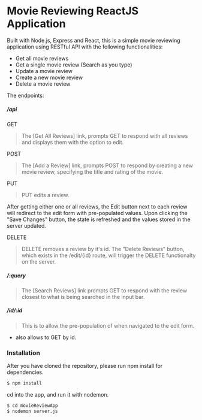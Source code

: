 # Movie Reviewing ReactJS Application

Built with Node.js, Express and React, this is a simple movie reviewing application using RESTful API with the following functionalities: 

- Get all movie reviews
- Get a single movie review (Search as you type)
- Update a movie review
- Create a new movie review
- Delete a movie review

The endpoints: 

##### /api 

GET

> The [Get All Reviews] link, prompts GET to respond with all reviews and displays them with the option to edit. 

POST
> The [Add a Review] link, prompts POST to respond by creating a new movie review, specifying the title and rating of the movie. 

PUT
> PUT edits a review. 

After getting either one or all reviews, the Edit button next to each review will redirect to the edit form with pre-populated values. Upon clicking the "Save Changes" button, the state is refreshed and the values stored in the server updated. 

DELETE
> DELETE removes a review by it's id. The "Delete Reviews" button, which exists in the /edit/{id} route, will trigger the DELETE functionalty on the server.

##### /:query
> The [Search Reviews] link prompts GET to respond with the review closest to what is being searched in the input bar. 

##### /id/:id
> This is to allow the pre-population of when navigated to the edit form. 
* also allows to GET by id. 

### Installation

After you have cloned the repository, please run npm install for dependencies.

```sh
$ npm install 
```
cd into the app, and run it with nodemon. 
```sh
$ cd movieReviewApp
$ nodemon server.js
```

